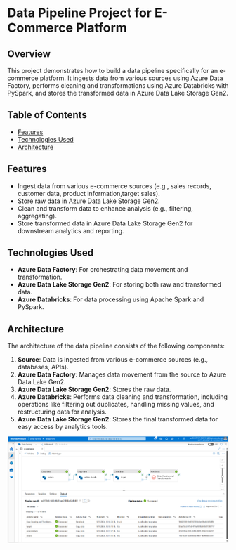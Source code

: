 # Data Pipeline Project for E-Commerce Platform

## Overview

This project demonstrates how to build a data pipeline specifically for an e-commerce platform. It ingests data from various sources using Azure Data Factory, performs cleaning and transformations using Azure Databricks with PySpark, and stores the transformed data in Azure Data Lake Storage Gen2.

## Table of Contents

- [Features](#features)
- [Technologies Used](#technologies-used)
- [Architecture](#architecture)


## Features

- Ingest data from various e-commerce sources (e.g., sales records, customer data, product information,target sales).
- Store raw data in Azure Data Lake Storage Gen2.
- Clean and transform data to enhance analysis (e.g., filtering, aggregating).
- Store transformed data in Azure Data Lake Storage Gen2 for downstream analytics and reporting.

## Technologies Used

- **Azure Data Factory**: For orchestrating data movement and transformation.
- **Azure Data Lake Storage Gen2**: For storing both raw and transformed data.
- **Azure Databricks**: For data processing using Apache Spark and PySpark.

## Architecture

The architecture of the data pipeline consists of the following components:

1. **Source**: Data is ingested from various e-commerce sources (e.g., databases, APIs).
2. **Azure Data Factory**: Manages data movement from the source to Azure Data Lake Gen2.
3. **Azure Data Lake Storage Gen2**: Stores the raw data.
4. **Azure Databricks**: Performs data cleaning and transformation, including operations like filtering out duplicates, handling missing values, and restructuring data for analysis.
5. **Azure Data Lake Storage Gen2**: Stores the final transformed data for easy access by analytics tools.

![Architecture Diagram](images/Azure%20data%20factory%20pipline.png)
